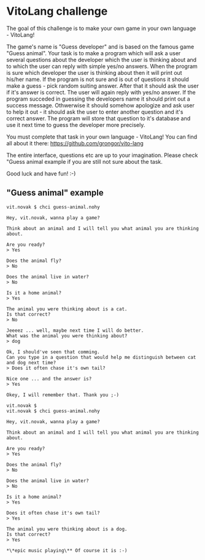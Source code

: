 VitoLang challenge
==================

The goal of this challenge is to make your own game in your own language - VitoLang!

The game's name is "Guess developer" and is based on the famous game "Guess animal".
Your task is to make a program which will ask a user several questions about the developer
which the user is thinking about and to which the user can reply with simple yes/no answers.
When the program is sure which developer the user is thinking about then it will print out
his/her name. If the program is not sure and is out of questions it should make a
guess - pick random suiting answer. After that it should ask the user if it's answer is
correct. The user will again reply with yes/no answer. If the program succeded in guessing
the developers name it should print out a success message. Othwerwise it should somehow
apologize and ask user to help it out - it should ask the user to enter another question
and it's correct answer. The program will store that question to it's database and use it
next time to guess the developer more precisely.

You must complete that task in your own language - VitoLang! You can find all about it
there: https://github.com/grongor/vito-lang

The entire interface, questions etc are up to your imagination. Please check "Guess animal
example if you are still not sure about the task.

Good luck and have fun! :-)

"Guess animal" example
----------------------

```
vit.novak $ chci guess-animal.nohy

Hey, vit.novak, wanna play a game?

Think about an animal and I will tell you what animal you are thinking about.

Are you ready?
> Yes

Does the animal fly?
> No

Does the animal live in water?
> No

Is it a home animal?
> Yes

The animal you were thinking about is a cat.
Is that correct?
> No

Jeeeez ... well, maybe next time I will do better.
What was the animal you were thinking about?
> dog

Ok, I should've seen that comming.
Can you type in a question that would help me distinguish between cat and dog next time?
> Does it often chase it's own tail?

Nice one ... and the answer is?
> Yes

Okey, I will remember that. Thank you ;-)

vit.novak $
vit.novak $ chci guess-animal.nohy

Hey, vit.novak, wanna play a game?

Think about an animal and I will tell you what animal you are thinking about.

Are you ready?
> Yes

Does the animal fly?
> No

Does the animal live in water?
> No

Is it a home animal?
> Yes

Does it often chase it's own tail?
> Yes

The animal you were thinking about is a dog.
Is that correct?
> Yes

*\*epic music playing\** Of course it is :-)
```

